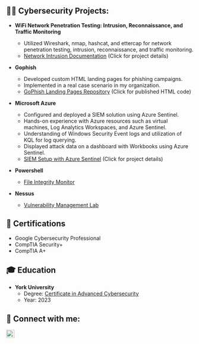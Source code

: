 <h2>👨‍💻 Cybersecurity Projects:</h2>

- <b>WiFi Network Penetration Testing: Intrusion, Reconnaissance, and Traffic Monitoring</b>
  - Utilized Wireshark, nmap, hashcat, and ettercap for network penetration testing, intrusion, reconnaissance, and traffic monitoring.
  - [Network Intrusion Documentation](https://github.com/moeramadan/Network-Intrusion) (Click for project details)

- <b>Gophish</b>
  - Developed custom HTML landing pages for phishing campaigns.
  - Implemented in a real case scenario in my organization.
  - [GoPhish Landing Pages Repository](https://github.com/moeramadan/GoPhish-Landing-Pages) (Click for published HTML code)

- <b>Microsoft Azure</b>
  - Configured and deployed a SIEM solution using Azure Sentinel.
  - Hands-on experience with Azure resources such as virtual machines, Log Analytics Workspaces, and Azure Sentinel.
  - Understanding of Windows Security Event logs and utilization of KQL for log querying.
  - Displayed attack data on a dashboard with Workbooks using Azure Sentinel.
  - [SIEM Setup with Azure Sentinel](https://github.com/moeramadan/Azure-Sentinel-SIEM-Attack-Maps) (Click for project details)

- <b>Powershell</b>
  - [File Integrity Monitor](https://github.com/moeramadan/)

- <b>Nessus</b>
  - [Vulnerability Management Lab](https://github.com/moeramadan/)

<h2>📜 Certifications</h2>

- Google Cybersecurity Professional
- CompTIA Security+
- CompTIA A+

<h2>🎓 Education</h2>

- **York University**
  - Degree: [Certificate in Advanced Cybersecurity](https://continue.yorku.ca/programs/certificate-in-advanced-cyber-security/)
  - Year: 2023

<h2> 🤳 Connect with me:</h2>

[<img align="left" alt="MohdRamadan | LinkedIn" width="22px" src="https://cdn.jsdelivr.net/npm/simple-icons@v3/icons/linkedin.svg" />][linkedin]

[linkedin]: https://linkedin.com/in/mohdramadan
